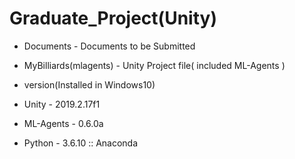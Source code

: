 # Graduate_Project(Unity)
* Documents - Documents to be Submitted

* MyBilliards(mlagents) - Unity Project file( included ML-Agents )


* version(Installed in Windows10)

* Unity -  2019.2.17f1

* ML-Agents - 0.6.0a

* Python - 3.6.10 :: Anaconda


